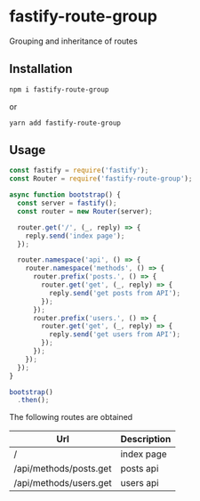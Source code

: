 # fastify-route-group

Grouping and inheritance of routes

## Installation

```bash
npm i fastify-route-group
```

or

```
yarn add fastify-route-group
```

## Usage

```javascript
const fastify = require('fastify');
const Router = require('fastify-route-group');

async function bootstrap() {
  const server = fastify();
  const router = new Router(server);

  router.get('/', (_, reply) => {
    reply.send('index page');
  });

  router.namespace('api', () => {
    router.namespace('methods', () => {
      router.prefix('posts.', () => {
        router.get('get', (_, reply) => {
          reply.send('get posts from API');
        });
      });
      router.prefix('users.', () => {
        router.get('get', (_, reply) => {
          reply.send('get users from API');
        });
      });
    });
  });
}

bootstrap()
  .then();
```

The following routes are obtained

| Url                    | Description |
| ---------------------- | ----------- |
| /                      | index page  |
| /api/methods/posts.get | posts api   |
| /api/methods/users.get | users api   |
